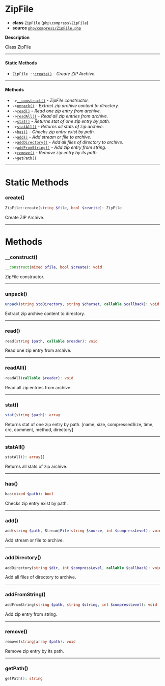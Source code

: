 # ZipFile

- **class** `ZipFile` (`php\compress\ZipFile`)
- **source** [`php/compress/ZipFile.php`](./src/main/resources/JPHP-INF/sdk/php/compress/ZipFile.php)

**Description**

Class ZipFile

---

#### Static Methods

- `ZipFile ::`[`create()`](#method-create) - _Create ZIP Archive._

---

#### Methods

- `->`[`__construct()`](#method-__construct) - _ZipFile constructor._
- `->`[`unpack()`](#method-unpack) - _Extract zip archive content to directory._
- `->`[`read()`](#method-read) - _Read one zip entry from archive._
- `->`[`readAll()`](#method-readall) - _Read all zip entries from archive._
- `->`[`stat()`](#method-stat) - _Returns stat of one zip entry by path._
- `->`[`statAll()`](#method-statall) - _Returns all stats of zip archive._
- `->`[`has()`](#method-has) - _Checks zip entry exist by path._
- `->`[`add()`](#method-add) - _Add stream or file to archive._
- `->`[`addDirectory()`](#method-adddirectory) - _Add all files of directory to archive._
- `->`[`addFromString()`](#method-addfromstring) - _Add zip entry from string._
- `->`[`remove()`](#method-remove) - _Remove zip entry by its path._
- `->`[`getPath()`](#method-getpath)

---
# Static Methods

<a name="method-create"></a>

### create()
```php
ZipFile::create(string $file, bool $rewrite): ZipFile
```
Create ZIP Archive.

---
# Methods

<a name="method-__construct"></a>

### __construct()
```php
__construct(mixed $file, bool $create): void
```
ZipFile constructor.

---

<a name="method-unpack"></a>

### unpack()
```php
unpack(string $toDirectory, string $charset, callable $callback): void
```
Extract zip archive content to directory.

---

<a name="method-read"></a>

### read()
```php
read(string $path, callable $reader): void
```
Read one zip entry from archive.

---

<a name="method-readall"></a>

### readAll()
```php
readAll(callable $reader): void
```
Read all zip entries from archive.

---

<a name="method-stat"></a>

### stat()
```php
stat(string $path): array
```
Returns stat of one zip entry by path.
[name, size, compressedSize, time, crc, comment, method, directory]

---

<a name="method-statall"></a>

### statAll()
```php
statAll(): array[]
```
Returns all stats of zip archive.

---

<a name="method-has"></a>

### has()
```php
has(mixed $path): bool
```
Checks zip entry exist by path.

---

<a name="method-add"></a>

### add()
```php
add(string $path, Stream|File|string $source, int $compressLevel): void
```
Add stream or file to archive.

---

<a name="method-adddirectory"></a>

### addDirectory()
```php
addDirectory(string $dir, int $compressLevel, callable $callback): void
```
Add all files of directory to archive.

---

<a name="method-addfromstring"></a>

### addFromString()
```php
addFromString(string $path, string $string, int $compressLevel): void
```
Add zip entry from string.

---

<a name="method-remove"></a>

### remove()
```php
remove(string|array $path): void
```
Remove zip entry by its path.

---

<a name="method-getpath"></a>

### getPath()
```php
getPath(): string
```